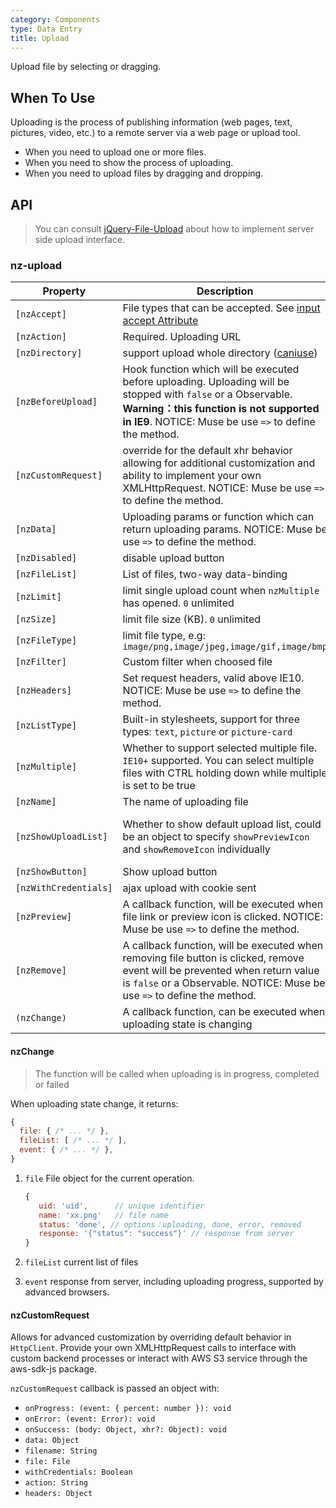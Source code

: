 ```yaml
---
category: Components
type: Data Entry
title: Upload
---
```


Upload file by selecting or dragging.

## When To Use

Uploading is the process of publishing information (web pages, text, pictures, video, etc.) to a remote server via a web page or upload tool.

- When you need to upload one or more files.
- When you need to show the process of uploading.
- When you need to upload files by dragging and dropping.

## API

> You can consult [jQuery-File-Upload](https://github.com/blueimp/jQuery-File-Upload/wiki) about how to implement server side upload interface.

### nz-upload

| Property | Description | Type | Default |
| --- | --- | --- | --- |
| `[nzAccept]` | File types that can be accepted. See [input accept Attribute](https://developer.mozilla.org/en-US/docs/Web/HTML/Element/input#attr-accept) | string | - |
| `[nzAction]` | Required. Uploading URL | string | - |
| `[nzDirectory]` | support upload whole directory ([caniuse](https://caniuse.com/#feat=input-file-directory)) | boolean | false |
| `[nzBeforeUpload]` | Hook function which will be executed before uploading. Uploading will be stopped with `false` or a Observable. **Warning：this function is not supported in IE9**. NOTICE: Muse be use `=>` to define the method. | (file, fileList) => `boolean|Observable` | - |
| `[nzCustomRequest]` | override for the default xhr behavior allowing for additional customization and ability to implement your own XMLHttpRequest. NOTICE: Muse be use `=>` to define the method. | `(item) => Subscription` | - |
| `[nzData]` | Uploading params or function which can return uploading params. NOTICE: Muse be use `=>` to define the method. | `Object|((file: UploadFile) => Object)` | - |
| `[nzDisabled]` | disable upload button | boolean | false |
| `[nzFileList]` | List of files, two-way data-binding | UploadFile[] | - |
| `[nzLimit]` | limit single upload count when `nzMultiple` has opened. `0` unlimited | number | 0 |
| `[nzSize]` | limit file size (KB). `0` unlimited | number | 0 |
| `[nzFileType]` | limit file type, e.g: `image/png,image/jpeg,image/gif,image/bmp` | string | - |
| `[nzFilter]` | Custom filter when choosed file | UploadFilter[] | - |
| `[nzHeaders]` | Set request headers, valid above IE10. NOTICE: Muse be use `=>` to define the method. | `Object｜((file: UploadFile) => Object)` | - |
| `[nzListType]` | Built-in stylesheets, support for three types: `text`, `picture` or `picture-card` | string | 'text' |
| `[nzMultiple]` | Whether to support selected multiple file. `IE10+` supported. You can select multiple files with CTRL holding down while multiple is set to be true | boolean | false |
| `[nzName]` | The name of uploading file | string | 'file' |
| `[nzShowUploadList]` | Whether to show default upload list, could be an object to specify `showPreviewIcon` and `showRemoveIcon` individually | `Boolean or { showPreviewIcon?: boolean, showRemoveIcon?: boolean }` | true |
| `[nzShowButton]` | Show upload button | boolean | true |
| `[nzWithCredentials]` | ajax upload with cookie sent | boolean | false |
| `[nzPreview]` | A callback function, will be executed when file link or preview icon is clicked. NOTICE: Muse be use `=>` to define the method. | `(file: UploadFile) => void` | - |
| `[nzRemove]` | A callback function, will be executed when removing file button is clicked, remove event will be prevented when return value is `false` or a Observable. NOTICE: Muse be use `=>` to define the method. | (file: UploadFile) => `boolean｜Observable` | -   |
| `(nzChange)` | A callback function, can be executed when uploading state is changing | EventEmitter | - |

#### nzChange

> The function will be called when uploading is in progress, completed or failed

When uploading state change, it returns:

```js
{
  file: { /* ... */ },
  fileList: [ /* ... */ ],
  event: { /* ... */ },
}
```

1. `file` File object for the current operation.

   ```js
   {
      uid: 'uid',      // unique identifier
      name: 'xx.png'   // file name
      status: 'done', // options：uploading, done, error, removed
      response: '{"status": "success"}' // response from server
   }
   ```

2. `fileList` current list of files
3. `event` response from server, including uploading progress, supported by advanced browsers.

#### nzCustomRequest

Allows for advanced customization by overriding default behavior in `HttpClient`. Provide your own XMLHttpRequest calls to interface with custom backend processes or interact with AWS S3 service through the aws-sdk-js package.

`nzCustomRequest` callback is passed an object with:

- `onProgress: (event: { percent: number }): void`
- `onError: (event: Error): void`
- `onSuccess: (body: Object, xhr?: Object): void`
- `data: Object`
- `filename: String`
- `file: File`
- `withCredentials: Boolean`
- `action: String`
- `headers: Object`
